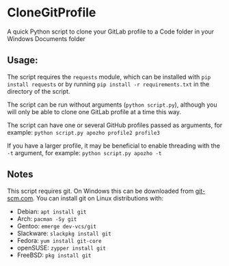 # CloneGitProfile

A quick Python script to clone your GitLab profile to a Code folder in your Windows Documents folder

## Usage:
The script requires the ``requests`` module, which can be installed with ``pip install requests`` or by running ``pip install -r requirements.txt`` in the directory of the script.

The script can be run without arguments (``python script.py``), although you will only be able to clone one GitLab profile at a time this way.

The script can have one or several GitHub profiles passed as arguments, for example: ``python script.py apozho profile2 profile3``

If you have a larger profile, it may be beneficial to enable threading with the ``-t`` argument, for example: ``python script.py apozho -t``

## Notes
This script requires git. On Windows this can be downloaded from [git-scm.com](https://git-scm.com/download/win). You can install git on Linux distributions with:

* Debian: ``apt install git``
* Arch: ``pacman -Sy git``
* Gentoo: ``emerge dev-vcs/git``
* Slackware: ``slackpkg install git``
* Fedora: ``yum install git-core``
* openSUSE: ``zypper install git``
* FreeBSD: ``pkg install git``